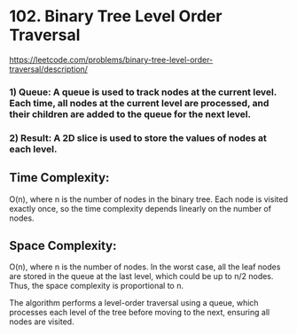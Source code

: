 # 102. Binary Tree Level Order Traversal

https://leetcode.com/problems/binary-tree-level-order-traversal/description/

### 1) Queue: A queue is used to track nodes at the current level. Each time, all nodes at the current level are processed, and their children are added to the queue for the next level.
### 2) Result: A 2D slice is used to store the values of nodes at each level.


## Time Complexity:
O(n), where n is the number of nodes in the binary tree. Each node is visited exactly once, so the time complexity depends linearly on the number of nodes.


## Space Complexity:
O(n), where n is the number of nodes. In the worst case, all the leaf nodes are stored in the queue at the last level, which could be up to n/2 nodes. Thus, the space complexity is proportional to n.


The algorithm performs a level-order traversal using a queue, which processes each level of the tree before moving to the next, ensuring all nodes are visited.